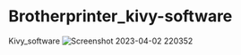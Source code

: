 # Brotherprinter_kivy-software
Kivy_software
![Screenshot 2023-04-02 220352](https://user-images.githubusercontent.com/61001884/229376254-50a82bfc-4476-4691-aa3d-c8ece70f87b5.png)
